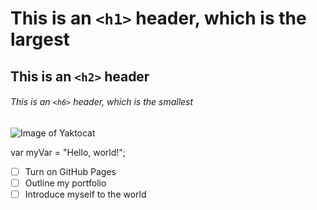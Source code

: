 # This is an `<h1>` header, which is the largest

## This is an `<h2>` header

###### This is an `<h6>` header, which is the smallest  
![Image of Yaktocat](https://octodex.github.com/images/yaktocat.png)

var myVar = "Hello, world!";
- [ ] Turn on GitHub Pages
- [ ] Outline my portfolio
- [ ] Introduce myself to the world

